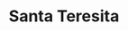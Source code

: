 ---
title: "Santa Teresita"
url: /ciudad-autonoma-de-buenos-aires/santa-teresita-avenida-pedro-goyena/
shop: pasta
---
